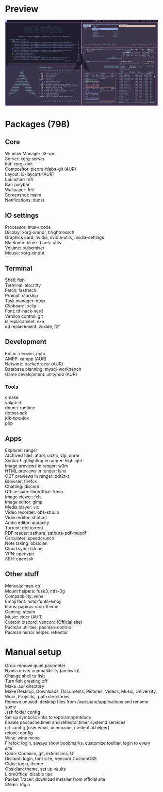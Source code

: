 # Preview  
<img src="./assets/preview.png"> </img>
# Packages (798)  
## Core  
Window Manager: i3-wm  
Server: xorg-server  
Init: xorg-xinit  
Compositor: picom-ftlabs-git (AUR)  
Layout: i3-layouts (AUR)  
Launcher: rofi  
Bar: polybar  
Wallpaper: feh  
Screenshot: maim  
Notifications: dunst  
## IO settings  
Processor: intel-ucode  
Display: xorg-xrandr, brightnessctl  
Graphics card: nvidia, nvidia-utils, nvidia-settings  
Bluetooth: bluez, bluez-utils  
Volume: pulsemixer  
Mouse: xorg-xinput  
## Terminal  
Shell: fish  
Terminal: alacritty  
Fetch: fastfetch  
Prompt: starship  
Task manager: btop  
Clipboard: xclip  
Font: ttf-hack-nerd  
Version control: git  
ls replacament: exa  
cd replacement: zoxide, fzf  
## Development  
Editor: neovim, npm  
AMPP: xampp (AUR)  
Network: packettracer (AUR)  
Database planning: mysql-workbench  
Game development: unityhub (AUR)  
### Tools  
cmake  
valgrind  
dotnet-runtime  
dotnet-sdk  
jdk-openjdk  
php  
## Apps  
Explorer: ranger  
Archived files: atool, unzip, zip, unrar  
Syntax highlighting in ranger: highlight  
Image previews in ranger: w3m  
HTML previews in ranger: lynx  
ODT previews in ranger: odt2txt  
Browser: firefox  
Chatting: discord  
Office suite: libreoffice-fresh  
Image viewer: feh  
Image editor: gimp  
Media player: vlc  
Video recorder: obs-studio  
Video editor: shotcut  
Audio editor: audacity  
Torrent: qbittorrent  
PDF reader: zathura, zathura-pdf-mupdf  
Calculator: speedcrunch  
Note taking: obsidian   
Cloud sync: rclone  
VPN: openvpn  
SSH: openssh  
## Other stuff 
Manuals: man-db  
Mount helpers: fuse3, ntfs-3g  
Compatibility: wine  
Emoji font: noto-fonts-emoji  
Icons: papirus-icon-theme  
Gaming: steam  
Music: cider (AUR)   
Custom discord: vencord (Official site)  
Pacman utilities: pacman-contrib  
Pacman mirror helper: reflector  
# Manual setup  
Grub: remove quiet parameter  
Nvidia driver compatiibility (archwiki)  
Change shell to fish  
Turn fish greeting off  
Make .aur directory  
Make Desktop, Downloads, Documents, Pictures, Videos, Music, University, Work, Projects, .path directories  
Remove unused .desktop files from /usr/share/applications and rename some  
.ssh folder config  
Set up symbolic links to /opt/lampp/htdocs  
Enable paccache.timer and reflector.timer systemd services  
git: config (user.email, user.name, credential.helper)  
rclone: config  
Wine: wine mono  
Firefox: login, always show bookmarks, customize toolbar, login to every site  
Code: Codeium, git, extensions, UI  
Discord: login, font size, Vencord CustomCSS  
Cider: login, theme  
Obsidian: theme, set up vaults  
LibreOffice: disable tips  
Packet Tracer: download installer from official site  
Steam: login  
